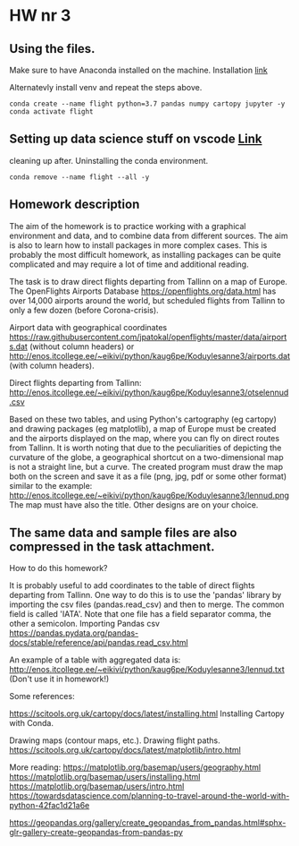 # HW nr 3

## Using the files.

Make sure to  have Anaconda installed on the machine.
Installation [link](https://www.anaconda.com/distribution/)

Alternatevly install venv and repeat the steps above.
```
conda create --name flight python=3.7 pandas numpy cartopy jupyter -y
conda activate flight
```

## Setting up data science stuff on vscode [Link](https://code.visualstudio.com/docs/python/data-science-tutorial)

cleaning up after. Uninstalling the conda environment.
```
conda remove --name flight --all -y
```

## Homework description

The aim of the homework is to practice working with a graphical environment and data, and to combine data from different sources. The aim is also to learn how to install packages in more complex cases. This is probably the most difficult homework, as installing packages can be quite complicated and may require a lot of time and additional reading.

The task is to draw direct flights departing from Tallinn on a map of Europe. The OpenFlights Airports Database https://openflights.org/data.html has over 14,000 airports around the world, but scheduled flights from Tallinn to only a few dozen (before Corona-crisis).

Airport data with geographical coordinates
https://raw.githubusercontent.com/jpatokal/openflights/master/data/airports.dat (without column headers)
or
http://enos.itcollege.ee/~eikivi/python/kaug6pe/Koduylesanne3/airports.dat (with column headers).

Direct flights departing from Tallinn:
http://enos.itcollege.ee/~eikivi/python/kaug6pe/Koduylesanne3/otselennud.csv

Based on these two tables, and using Python's cartography (eg cartopy) and drawing packages (eg matplotlib), a map of Europe must be created and the airports displayed on the map, where you can fly on direct routes from Tallinn. It is worth noting that due to the peculiarities of depicting the curvature of the globe, a geographical shortcut on a two-dimensional map is not a straight line, but a curve.
The created program must draw the map both on the screen and save it as a file (png, jpg, pdf or some other format) similar to the example: http://enos.itcollege.ee/~eikivi/python/kaug6pe/Koduylesanne3/lennud.png The map must have also the title. Other designs are on your choice.

The same data and sample files are also compressed in the task attachment.
------
How to do this homework?

It is probably useful to add coordinates to the table of direct flights departing from Tallinn.
One way to do this is to use the 'pandas' library by importing the csv files (pandas.read_csv) and then to merge. The common field is called 'IATA'. Note that one file has a field separator comma, the other a semicolon.
Importing Pandas csv https://pandas.pydata.org/pandas-docs/stable/reference/api/pandas.read_csv.html

An example of a table with aggregated data is: http://enos.itcollege.ee/~eikivi/python/kaug6pe/Koduylesanne3/lennud.txt (Don't use it in homework!)

Some references:

https://scitools.org.uk/cartopy/docs/latest/installing.html
Installing Cartopy with Conda.

Drawing maps (contour maps, etc.). Drawing flight paths.
https://scitools.org.uk/cartopy/docs/latest/matplotlib/intro.html

More reading:
https://matplotlib.org/basemap/users/geography.html
https://matplotlib.org/basemap/users/installing.html
https://matplotlib.org/basemap/users/intro.html
https://towardsdatascience.com/planning-to-travel-around-the-world-with-python-42fac1d21a6e

https://geopandas.org/gallery/create_geopandas_from_pandas.html#sphx-glr-gallery-create-geopandas-from-pandas-py

